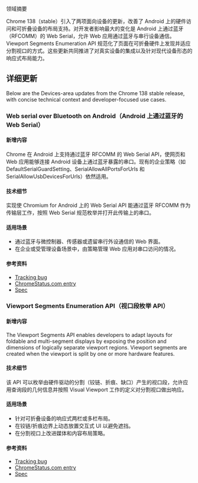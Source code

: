 领域摘要

Chrome 138（stable）引入了两项面向设备的更新，改善了 Android 上的硬件访问和可折叠设备的布局支持。对开发者影响最大的变化是 Android 上通过蓝牙（RFCOMM）的 Web Serial，允许 Web 应用通过蓝牙与串行设备通信。Viewport Segments Enumeration API 规范化了页面在可折叠硬件上发现并适应分割视口的方式。这些更新共同推进了对真实设备的集成以及针对现代设备形态的响应式布局能力。

## 详细更新

Below are the Devices-area updates from the Chrome 138 stable release, with concise technical context and developer-focused use cases.

### Web serial over Bluetooth on Android（Android 上通过蓝牙的 Web Serial）

#### 新增内容
Chrome 在 Android 上支持通过蓝牙 RFCOMM 的 Web Serial API，使网页和 Web 应用能够连接 Android 设备上通过蓝牙暴露的串口。现有的企业策略（如 DefaultSerialGuardSetting、SerialAllowAllPortsForUrls 和 SerialAllowUsbDevicesForUrls）依然适用。

#### 技术细节
实现使 Chromium for Android 上的 Web Serial API 能通过蓝牙 RFCOMM 作为传输层工作，按照 Web Serial 规范枚举并打开此传输上的串口。

#### 适用场景
- 通过蓝牙与微控制器、传感器或遗留串行外设通信的 Web 界面。
- 在企业或受管理设备场景中，由策略管理 Web 应用对串口访问的情况。

#### 参考资料
- [Tracking bug](https://bugs.chromium.org/p/chromium/issues/detail?id=375245353)
- [ChromeStatus.com entry](https://chromestatus.com/feature/5085754267189248)
- [Spec](https://wicg.github.io/serial/)

### Viewport Segments Enumeration API（视口段枚举 API）

#### 新增内容
The Viewport Segments API enables developers to adapt layouts for foldable and multi-segment displays by exposing the position and dimensions of logically separate viewport regions. Viewport segments are created when the viewport is split by one or more hardware features.

#### 技术细节
该 API 可以枚举由硬件驱动的分割（铰链、折痕、缺口）产生的视口段，允许应用查询段的几何信息并按照 Visual Viewport 工作的定义对分割视口做出响应。

#### 适用场景
- 针对可折叠设备的响应式两栏或多栏布局。
- 在铰链/折痕边界上动态放置交互式 UI 以避免遮挡。
- 在分割视口上改进媒体和内容布局策略。

#### 参考资料
- [Tracking bug](https://bugs.chromium.org/p/chromium/issues/detail?id=1039050)
- [ChromeStatus.com entry](https://chromestatus.com/feature/5131631321964544)
- [Spec](https://wicg.github.io/visual-viewport/)
